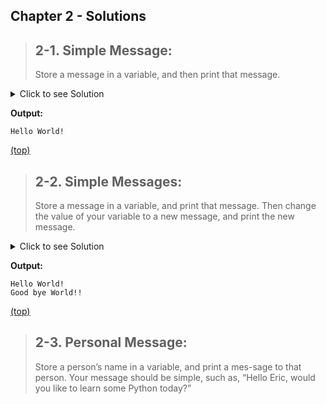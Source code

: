 <h2 id="foo">Chapter 2 - Solutions</h2> 

> ## 2-1. Simple Message: 
> Store a message in a variable, and then print that message.

<details>
<summary>Click to see Solution</summary>

```python
def simple_message():
    return 'Hello World!'


print(simple_message())
```

</details>

**Output:**

```
Hello World!
```

[(top)](#foo)


> ## 2-2. Simple Messages:
> Store a message in a variable, and print that message.
> Then change the value of your variable to a new message, and print the new message.

<details>
<summary>Click to see Solution</summary>


```python
def simple_messages():
    message = "Hello World!"
    print(f"1st message: {message}!")
    message = "Good bye World!!"
    return f"2nd message: {message}!"


print(simple_messages())
```

</details>

**Output:**

```
Hello World!
Good bye World!!
```
[(top)](#foo)

> ## 2-3. Personal Message: 
> Store a person’s name in a variable, and print a mes-sage to that person.
> Your message should be simple, such as, “Hello Eric, would you like to learn some Python today?”
